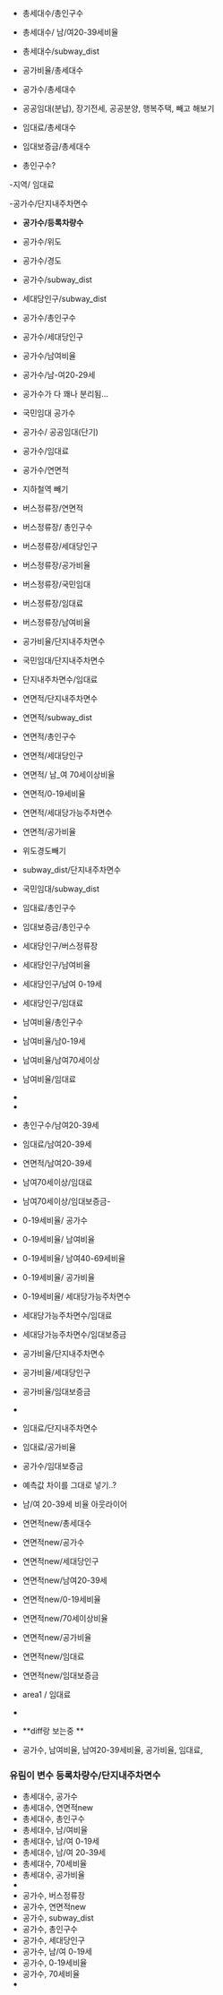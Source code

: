 - 총세대수/총인구수
- 총세대수/ 남/여20-39세비율
- 총세대수/subway_dist
- 공가비율/총세대수
- 공가수/총세대수

- 공공임대(분납), 장기전세, 공공분양, 행복주택, 빼고 해보기 

- 임대료/총세대수
- 임대보증금/총세대수
- 총인구수?

-지역/ 임대료


-공가수/단지내주차면수 

- **공가수/등록차량수**

- 공가수/위도
- 공가수/경도

- 공가수/subway_dist
- 세대당인구/subway_dist

- 공가수/총인구수
- 공가수/세대당인구
- 공가수/남여비율
- 공가수/남-여20-29세
- 공가수가 다 꽤나 분리됨... 
- 국민임대 공가수 
- 공가수/ 공공임대(단기)
- 공가수/임대료
- 공가수/연면적

- 지하철역 빼기 
- 버스정류장/연면적

- 버스정류장/ 총인구수
- 버스정류장/세대당인구
- 버스정류장/공가비율
- 버스정류장/국민임대
- 버스정류장/임대료
- 버스정류장/남여비율

- 공가비율/단지내주차면수
- 국민임대/단지내주차면수
- 단지내주차면수/임대료

- 연면적/단지내주차면수
- 연면적/subway_dist
- 연면적/총인구수
- 연면적/세대당인구
- 연면적/ 남_여 70세이상비율
- 연면적/0-19세비율
- 연면적/세대당가능주차면수
- 연면적/공가비율


- 위도경도빼기 
- subway_dist/단지내주차면수
- 국민임대/subway_dist
- 임대료/총인구수
- 임대보증금/총인구수
- 세대당인구/버스정류장
- 세대당인구/남여비율
- 세대당인구/남여 0-19세
- 세대당인구/임대료

- 남여비율/총인구수
- 남여비율/남0-19세
- 남여비율/남여70세이상
- 남여비율/임대료
- 
- 
- 총인구수/남여20-39세
- 임대료/남여20-39세
- 연면적/남여20-39세

- 남여70세이상/임대료
- 남여70세이상/임대보증금- 

- 0-19세비율/ 공가수
- 0-19세비율/ 남여비율
- 0-19세비율/ 남여40-69세비율
- 0-19세비율/ 공가비율
- 0-19세비율/ 세대당가능주차면수

- 세대당가능주차면수/임대료
- 세대당가능주차면수/임대보증금

- 공가비율/단지내주차면수
- 공가비율/세대당인구
- 공가비율/임대보증금
- 
- 임대료/단지내주차면수
- 임대료/공가비율
- 공가수/임대보증금

- 예측값 차이를 그대로 넣기..?

- 남/여 20-39세 비율 아웃라이어
- 연면적new/총세대수
- 연면적new/공가수
- 연면적new/세대당인구
- 연면적new/남여20-39세
- 연면적new/0-19세비율
- 연면적new/70세이상비율
- 연면적new/공가비율
- 연면적new/임대료
- 연면적new/임대보증금

- area1 / 임대료
-

- **diff랑 보는중 **
- 공가수, 남여비율, 남여20-39세비율, 공가비율, 임대료, 


### 유림이 변수 등록차량수/단지내주차면수
- 총세대수, 공가수
- 총세대수, 연면적new
-  총세대수, 총인구수
-  총세대수, 남/여비율
-  총세대수, 남/여 0-19세
-  총세대수, 남/여 20-39세
-  총세대수, 70세비율
-  총세대수, 공가비율
-
- 공가수, 버스정류장
- 공가수, 연면적new
- 공가수, subway_dist
- 공가수, 총인구수
- 공가수, 세대당인구
- 공가수,  남/여 0-19세
- 공가수, 0-19세비율
- 공가수, 70세비율
- 






